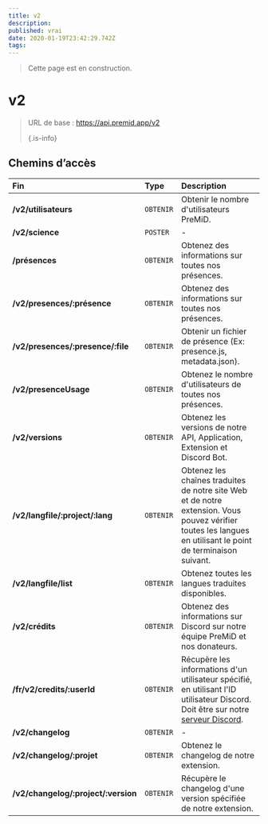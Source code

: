 ```yaml
---
title: v2
description:
published: vrai
date: 2020-01-19T23:42:29.742Z
tags:
---
```


> Cette page est en construction.

# v2

> URL de base : https://api.premid.app/v2 
> 
> {.is-info}


## Chemins d’accès

<table>
  <thead>
    <tr>
      <th style="text-align:left">Fin</th>
      <th style="text-align:left">Type</th>
      <th style="text-align:left">Description</th>
    </tr>
  </thead>
  <tbody>
    <tr>
      <td style="text-align:left"><b>/v2/utilisateurs</b>
      </td>
      <td style="text-align:left"><code>OBTENIR</code></td>
      <td style="text-align:left">Obtenir le nombre d'utilisateurs PreMiD.</td>
    </tr>
    <tr>
      <td style="text-align:left"><b>/v2/science</b>
      </td>
      <td style="text-align:left"><code>POSTER</code></td>
      <td style="text-align:left">-</td>
    </tr>
    <tr>
      <td style="text-align:left"><b>/présences</b>
      </td>
      <td style="text-align:left"><code>OBTENIR</code></td>
      <td style="text-align:left">Obtenez des informations sur toutes nos présences.</td>
    </tr>
    <tr>
      <td style="text-align:left"><b>/v2/presences/:présence</b>
      </td>
      <td style="text-align:left"><code>OBTENIR</code></td>
      <td style="text-align:left">Obtenez des informations sur toutes nos présences.</td>
    </tr>
    <tr>
      <td style="text-align:left"><b>/v2/presences/:presence/:file</b>
      </td>
      <td style="text-align:left"><code>OBTENIR</code></td>
      <td style="text-align:left">Obtenir un fichier de présence (Ex: presence.js, metadata.json).</td>
    </tr>
    <tr>
      <td style="text-align:left"><b>/v2/presenceUsage</b>
      </td>
      <td style="text-align:left"><code>OBTENIR</code></td>
      <td style="text-align:left">Obtenez le nombre d'utilisateurs de toutes nos présences.</td>
    </tr>
    <tr>
      <td style="text-align:left"><b>/v2/versions</b>
      </td>
      <td style="text-align:left"><code>OBTENIR</code></td>
      <td style="text-align:left">Obtenez les versions de notre API, Application, Extension et Discord Bot.</td>
    </tr>
    <tr>
      <td style="text-align:left"><b>/v2/langfile/:project/:lang</b>
      </td>
      <td style="text-align:left"><code>OBTENIR</code></td>
      <td style="text-align:left">Obtenez les chaînes traduites de notre site Web et de notre extension. Vous pouvez vérifier toutes les langues en utilisant le point de terminaison suivant.</td>
    </tr>
    <tr>
      <td style="text-align:left"><b>/v2/langfile/list</b>
      </td>
      <td style="text-align:left"><code>OBTENIR</code></td>
      <td style="text-align:left">Obtenez toutes les langues traduites disponibles.</td>
    </tr>
    <tr>
      <td style="text-align:left"><b>/v2/crédits</b>
      </td>
      <td style="text-align:left"><code>OBTENIR</code></td>
      <td style="text-align:left">Obtenez des informations sur Discord sur notre équipe PreMiD et nos donateurs.</td>
    </tr>
    <tr>
      <td style="text-align:left"><b>/fr/v2/credits/:userId</b>
      </td>
      <td style="text-align:left"><code>OBTENIR</code></td>
      <td style="text-align:left">Récupère les informations d'un utilisateur spécifié, en utilisant l'ID utilisateur Discord. Doit être sur notre <a href="https://discord.gg/premid">serveur Discord</a>.</td>
    </tr>
    <tr>
      <td style="text-align:left"><b>/v2/changelog</b>
      </td>
      <td style="text-align:left"><code>OBTENIR</code></td>
      <td style="text-align:left">-</td>
    </tr>
    <tr>
      <td style="text-align:left"><b>/v2/changelog/:projet</b>
      </td>
      <td style="text-align:left"><code>OBTENIR</code></td>
      <td style="text-align:left">Obtenez le changelog de notre extension.</td>
    </tr>
    <tr>
      <td style="text-align:left"><b>/v2/changelog/:project/:version</b>
      </td>
      <td style="text-align:left"><code>OBTENIR</code></td>
      <td style="text-align:left">Récupère le changelog d'une version spécifiée de notre extension.</td>
    </tr>
  </tbody>
</table>

